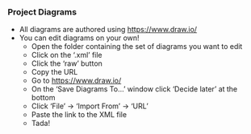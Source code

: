 ### Project Diagrams

- All diagrams are authored using https://www.draw.io/
- You can edit diagrams on your own!
  - Open the folder containing the set of diagrams you want to edit
  - Click on the ‘.xml’ file
  - Click the ‘raw’ button
  - Copy the URL
  - Go to https://www.draw.io/
  - On the ‘Save Diagrams To…’ window click ‘Decide later’ at the bottom
  - Click ‘File’ -> ‘Import From’ -> ‘URL’
  - Paste the link to the XML file
  - Tada!
